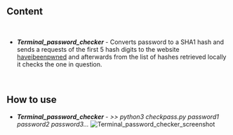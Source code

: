 ## Content
<br />

* ***Terminal_password_checker*** - Converts password to a SHA1 hash and sends a requests of the first 5 hash digits to the website [haveibeenpwned](https://haveibeenpwned.com/) and afterwards from the list of hashes retrieved locally it checks the one in question.

<br />

## How to use

* ***Terminal_password_checker*** - _>> python3 checkpass.py password1 password2 password3..._
![Terminal_password_checker_screenshot](https://i.ibb.co/Pg0Zvwx/Screenshot-from-2021-06-06-11-15-45.png)

